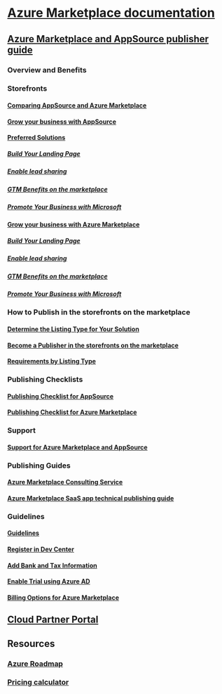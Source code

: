 # [Azure Marketplace documentation](index.md)  

## [Azure Marketplace and AppSource publisher guide](./marketplace-publishers-guide.md)  
### Overview and Benefits  
### Storefronts  
#### [Comparing AppSource and Azure Marketplace](./comparing-appsource-azure-marketplace.md)  
#### [Grow your business with AppSource](./grow-your-business-with-appsource.md) 
#### [Preferred Solutions](./preferred-solutions.md)
##### [Build Your Landing Page](./build-your-landing-page.md)  
##### [Enable lead sharing](./enable-lead-sharing.md)  
##### [GTM Benefits on the marketplace](./gtm-benefits.md)  
##### [Promote Your Business with Microsoft](./promote-your-business-with-microsoft.md)  
#### [Grow your business with Azure Marketplace](./grow-your-business-with-azure-marketplace.md)  
##### [Build Your Landing Page](./build-your-landing-page.md)  
##### [Enable lead sharing](./enable-lead-sharing.md)  
##### [GTM Benefits on the marketplace](./gtm-benefits.md)  
##### [Promote Your Business with Microsoft](./promote-your-business-with-microsoft.md)  

### How to Publish in the storefronts on the marketplace  
#### [Determine the Listing Type for Your Solution](./determine-your-listing-type.md)  
#### [Become a Publisher in the storefronts on the marketplace](./become-publisher.md)  
#### [Requirements by Listing Type](./listing-type-requirements.md)  

### Publishing Checklists  
#### [Publishing Checklist for AppSource](./publishing-checklist-appsource.md)  
#### [Publishing Checklist for Azure Marketplace](./publishing-checklist-azure-marketplace.md)  

### Support  
#### [Support for Azure Marketplace and AppSource](./support-azure-marketplace.md)  

### Publishing Guides  
#### [Azure Marketplace Consulting Service](consulting-services.md)  
#### [Azure Marketplace SaaS app technical publishing guide](marketplace-saas-applications-technical-publishing-guide.md) 

### Guidelines  
#### [Guidelines](./guidelines.md)  
#### [Register in Dev Center](./register-dev-center.md)  
#### [Add Bank and Tax Information](./add-bank-tax-info.md)  
#### [Enable Trial using Azure AD](./enable-trial-using-azure-ad.md)  
#### [Billing Options for Azure Marketplace](./billing-options-azure-marketplace.md)  

## [Cloud Partner Portal](./cloud-partner-portal/cloud-partner-portal-what-is-the-cloud-partner-portal.md)  

## Resources  
### [Azure Roadmap](https://azure.microsoft.com/roadmap/)  
### [Pricing calculator](https://azure.microsoft.com/pricing/calculator/)  
